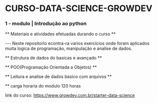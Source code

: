 # CURSO-DATA-SCIENCE-GROWDEV
### 1 - modulo | Introdução ao python

** Materiais e atividades efetuadas durando o curso **

--- Neste repositorio econtra-ra varios exercícios onde foram aplicados muita logica de programação, manipulação e analise de dados.

** Estrutura de dados do basicas e avançado **

** POO(Programação Orientada a Objetos) **

** Leitura e analise de dados basico com arquivos **

** carga horaria do modulo 120 horas

link do curso: https://www.growdev.com.br/starter-data-science